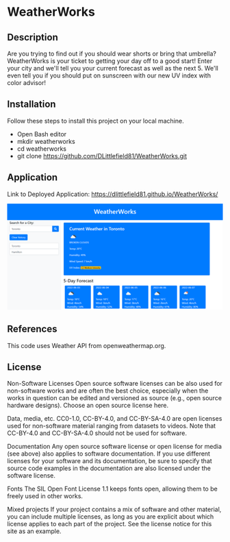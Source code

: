 # WeatherWorks

## Description
Are you trying to find out if you should wear shorts or bring that umbrella? WeatherWorks is your ticket to getting your day off to a good start! 
Enter your city and we'll tell you your current forecast as well as the next 5.
We'll even tell you if you should put on sunscreen with our new UV index with color advisor!

## Installation

Follow these steps to install this project on your local machine.

- Open Bash editor
- mkdir weatherworks
- cd weatherworks
- git clone https://github.com/DLittlefield81/WeatherWorks.git

## Application

Link to Deployed Application: https://dlittlefield81.github.io/WeatherWorks/


![WeatherWorks](assets/images/weatherworks.png)

## References

This code uses Weather API from openweathermap.org.


## License

Non-Software Licenses
Open source software licenses can be also used for non-software works and are often the best choice, especially when the works in question can be edited and versioned as source (e.g., open source hardware designs). Choose an open source license here.

Data, media, etc.
CC0-1.0, CC-BY-4.0, and CC-BY-SA-4.0 are open licenses used for non-software material ranging from datasets to videos. Note that CC-BY-4.0 and CC-BY-SA-4.0 should not be used for software.

Documentation
Any open source software license or open license for media (see above) also applies to software documentation. If you use different licenses for your software and its documentation, be sure to specify that source code examples in the documentation are also licensed under the software license.

Fonts
The SIL Open Font License 1.1 keeps fonts open, allowing them to be freely used in other works.

Mixed projects
If your project contains a mix of software and other material, you can include multiple licenses, as long as you are explicit about which license applies to each part of the project. See the license notice for this site as an example.
